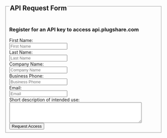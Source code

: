 <form action="https://formspree.io/jordin@plugshare.com" method="POST" id="access">
  <fieldset>
    <legend><h2>API Request Form</h2></legend>
    <h3>Register for an API key to access api.plugshare.com</h3>
    <div class="fields">
      <div class="input-field">
        <label for="first_name">First Name:</label><br>
        <input type="text" name="first_name" id="first_name" value="" placeholder="First Name" required>
      </div>
      <div class="input-field">
        <label for="last_name">Last Name:</label><br>
        <input type="text" name="last_name" id="last_name" value="" placeholder="Last Name" required>
      </div>
      <div class="input-field">
        <label for="company">Company Name:</label><br>
        <input type="text" name="company" id="company" value="" placeholder="Company Name" required>
      </div>
      <div class="input-field">
        <label for="phone">Business Phone:</label><br>
        <input type="tel" name="phone" id="phone" value="" placeholder="Business Phone" required>
      </div>
      <div class="input-field">
        <label for="email">Email:</label><br>
        <input type="email" name="email" id="email" value="" placeholder="Email" required>
      </div>
      <div class="input-field">
        <label for="description">Short description of intended use:</label><br>
        <textarea rows="4" cols="50" name="description" id="description" required></textarea>
      </div>
      <input type="hidden" name="_next" value="thanks" />
    </div>
    <input type="submit" value="Request Access">
  </fieldset>
</form>
